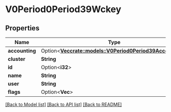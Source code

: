 # V0Period0Period39Wckey

## Properties

Name | Type | Description | Notes
------------ | ------------- | ------------- | -------------
**accounting** | Option<[**Vec<crate::models::V0Period0Period39Accounting>**](v0.0.39_accounting.md)> |  | [optional]
**cluster** | **String** |  | 
**id** | Option<**i32**> |  | [optional]
**name** | **String** |  | 
**user** | **String** |  | 
**flags** | Option<**Vec<String>**> |  | [optional]

[[Back to Model list]](../README.md#documentation-for-models) [[Back to API list]](../README.md#documentation-for-api-endpoints) [[Back to README]](../README.md)


